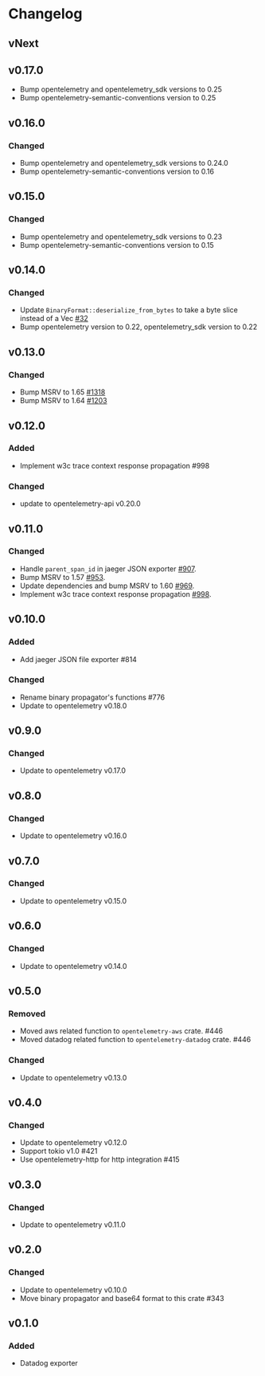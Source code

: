 # Changelog

## vNext

## v0.17.0

- Bump opentelemetry and opentelemetry_sdk versions to 0.25
- Bump opentelemetry-semantic-conventions version to 0.25

## v0.16.0 

### Changed

- Bump opentelemetry and opentelemetry_sdk versions to 0.24.0
- Bump opentelemetry-semantic-conventions version to 0.16

## v0.15.0

### Changed

- Bump opentelemetry and opentelemetry_sdk versions to 0.23
- Bump opentelemetry-semantic-conventions version to 0.15

## v0.14.0

### Changed

- Update `BinaryFormat::deserialize_from_bytes` to take a byte slice instead of a Vec [#32](https://github.com/open-telemetry/opentelemetry-rust-contrib/pull/32)
- Bump opentelemetry version to 0.22, opentelemetry_sdk version to 0.22

## v0.13.0

### Changed

- Bump MSRV to 1.65 [#1318](https://github.com/open-telemetry/opentelemetry-rust/pull/1318)
- Bump MSRV to 1.64 [#1203](https://github.com/open-telemetry/opentelemetry-rust/pull/1203)

## v0.12.0

### Added

-  Implement w3c trace context response propagation #998

### Changed

- update to opentelemetry-api v0.20.0

## v0.11.0

### Changed
- Handle `parent_span_id` in jaeger JSON exporter [#907](https://github.com/open-telemetry/opentelemetry-rust/pull/907).
- Bump MSRV to 1.57 [#953](https://github.com/open-telemetry/opentelemetry-rust/pull/953).
- Update dependencies and bump MSRV to 1.60 [#969](https://github.com/open-telemetry/opentelemetry-rust/pull/969).
- Implement w3c trace context response propagation [#998](https://github.com/open-telemetry/opentelemetry-rust/pull/998).

## v0.10.0

### Added

- Add jaeger JSON file exporter #814

### Changed

- Rename binary propagator's functions #776
- Update to opentelemetry v0.18.0

## v0.9.0

### Changed

- Update to opentelemetry v0.17.0

## v0.8.0

### Changed

- Update to opentelemetry v0.16.0

## v0.7.0

### Changed

- Update to opentelemetry v0.15.0

## v0.6.0

### Changed

- Update to opentelemetry v0.14.0

## v0.5.0

### Removed
- Moved aws related function to `opentelemetry-aws` crate. #446
- Moved datadog related function to `opentelemetry-datadog` crate. #446

### Changed

- Update to opentelemetry v0.13.0

## v0.4.0

### Changed

- Update to opentelemetry v0.12.0
- Support tokio v1.0 #421
- Use opentelemetry-http for http integration #415

## v0.3.0

### Changed

- Update to opentelemetry v0.11.0

## v0.2.0

### Changed

- Update to opentelemetry v0.10.0
- Move binary propagator and base64 format to this crate #343

## v0.1.0

### Added

- Datadog exporter
